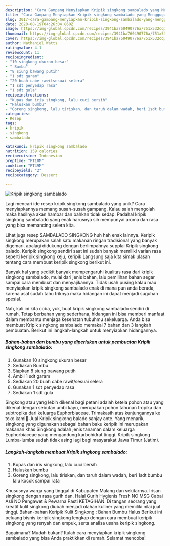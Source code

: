 ```yaml
---
description: "Cara Gampang Menyiapkan Kripik singkong sambalado yang Menggugah Selera"
title: "Cara Gampang Menyiapkan Kripik singkong sambalado yang Menggugah Selera"
slug: 3017-cara-gampang-menyiapkan-kripik-singkong-sambalado-yang-menggugah-selera
date: 2020-08-19T04:26:04.860Z
image: https://img-global.cpcdn.com/recipes/3941ba760490776a/751x532cq70/kripik-singkong-sambalado-foto-resep-utama.jpg
thumbnail: https://img-global.cpcdn.com/recipes/3941ba760490776a/751x532cq70/kripik-singkong-sambalado-foto-resep-utama.jpg
cover: https://img-global.cpcdn.com/recipes/3941ba760490776a/751x532cq70/kripik-singkong-sambalado-foto-resep-utama.jpg
author: Nathaniel Watts
ratingvalue: 4.1
reviewcount: 11
recipeingredient:
- "10 singkong ukuran besar"
- " Bumbu"
- "8 siung bawang putih"
- "1 sdt garam"
- "20 buah cabe rawitsesuai selera"
- "1 sdt penyedap rasa"
- "1 sdt gula"
recipeinstructions:
- "Kupas dan iris singkong, lalu cuci bersih"
- "Haluskan bumbu"
- "Goreng singkong, lalu tiriskan, dan taruh dalam wadah, beri 1sdt bumbu lalu kocok sampai rata"
categories:
- Resep
tags:
- kripik
- singkong
- sambalado

katakunci: kripik singkong sambalado 
nutrition: 159 calories
recipecuisine: Indonesian
preptime: "PT10M"
cooktime: "PT49M"
recipeyield: "2"
recipecategory: Dessert

---
```



![Kripik singkong sambalado](https://img-global.cpcdn.com/recipes/3941ba760490776a/751x532cq70/kripik-singkong-sambalado-foto-resep-utama.jpg)

Lagi mencari ide resep kripik singkong sambalado yang unik? Cara menyiapkannya memang susah-susah gampang. Kalau salah mengolah maka hasilnya akan hambar dan bahkan tidak sedap. Padahal kripik singkong sambalado yang enak harusnya sih mempunyai aroma dan rasa yang bisa memancing selera kita.

Lihat juga resep SAMBALADO SINGKONG huh hah enak lainnya. Keripik singkong merupakan salah satu makanan ringan tradisional yang banyak digemari. apalagi didukung dengan berlimpahnya supplai Kripik singkong balado. Keripik singkong sendiri saat ini sudah banyak memiliki varian rasa seperti keripik singkong keju, keripik Langsung saja kita simak ulasan tentang cara membuat keripik singkong berikut ini.

Banyak hal yang sedikit banyak mempengaruhi kualitas rasa dari kripik singkong sambalado, mulai dari jenis bahan, lalu pemilihan bahan segar sampai cara membuat dan menyajikannya. Tidak usah pusing kalau mau menyiapkan kripik singkong sambalado enak di mana pun anda berada, karena asal sudah tahu triknya maka hidangan ini dapat menjadi suguhan spesial.


Nah, kali ini kita coba, yuk, buat kripik singkong sambalado sendiri di rumah. Tetap berbahan yang sederhana, hidangan ini bisa memberi manfaat dalam membantu menjaga kesehatan tubuhmu sekeluarga. Anda bisa membuat Kripik singkong sambalado memakai 7 bahan dan 3 langkah pembuatan. Berikut ini langkah-langkah untuk menyiapkan hidangannya.

<!--inarticleads1-->

##### Bahan-bahan dan bumbu yang diperlukan untuk pembuatan Kripik singkong sambalado:

1. Gunakan 10 singkong ukuran besar
1. Sediakan  Bumbu
1. Siapkan 8 siung bawang putih
1. Ambil 1 sdt garam
1. Sediakan 20 buah cabe rawit/sesuai selera
1. Gunakan 1 sdt penyedap rasa
1. Sediakan 1 sdt gula


Singkong atau yang lebih dikenal bagi petani adalah ketela pohon atau yang dikenal dengan sebutan umbi kayu, merupakan pohon tahunan tropika dan subtropika dari keluarga Euphorbiaceae. Trimakasih atas kunjungannya ke toko kami🙏 Jual Kripik singkong balado sanjay ante. Yang menarik, singkong yang digunakan sebagai bahan baku keripik ini merupakan makanan khas Singkong adalah jenis tanaman dalam keluarga Euphorbiaceae yang mengandung karbohidrat tinggi. Kripik singkong Lumba-lumba sudah tidak asing lagi bagi masyarakat Jawa Timur (Jatim). 

<!--inarticleads2-->

##### Langkah-langkah membuat Kripik singkong sambalado:

1. Kupas dan iris singkong, lalu cuci bersih
1. Haluskan bumbu
1. Goreng singkong, lalu tiriskan, dan taruh dalam wadah, beri 1sdt bumbu lalu kocok sampai rata


Khususnya warga yang tinggal di Kabupaten Malang dan sekitarnya. Irisan singkong dengan rasa gurih dan. Halal Gurih Hygienis Fresh NO MSG Cabai Asli NO Pengawet &amp; Pewarna Pasti KETAGIHAN. Di tangan seorang yang kreatif kulit singkong diubah menjadi olahan kuliner yang memiliki nilai jual tinggi. Bahan-bahan Keripik Kulit Singkong : Bahan Bumbu Halus Berikut ini peluang bisnis keripik singkong lengkap dengan cara membuat keripik singkong yang renyah dan empuk, serta analisa usaha keripik singkong. 

Bagaimana? Mudah bukan? Itulah cara menyiapkan kripik singkong sambalado yang bisa Anda praktikkan di rumah. Selamat mencoba!
